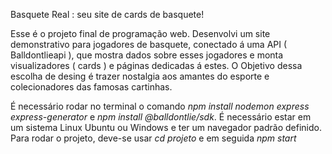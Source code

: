 Basquete Real : seu site de cards de basquete!


Esse é o projeto final de programação web. Desenvolvi um site demonstrativo para jogadores de basquete, conectado á uma API ( Balldontlieapi ), que mostra dados sobre esses jogadores e monta visualizadores ( cards ) e páginas dedicadas á estes.
O Objetivo dessa escolha de desing é trazer nostalgia aos amantes do esporte e colecionadores das famosas cartinhas. 






É necessário rodar no terminal o comando _npm install nodemon express express-generator_ e _npm install @balldontlie/sdk_. É necessário estar em um sistema Linux Ubuntu ou Windows e ter um navegador padrão definido. Para rodar o projeto, deve-se usar _cd projeto_ e em seguida _npm start_
